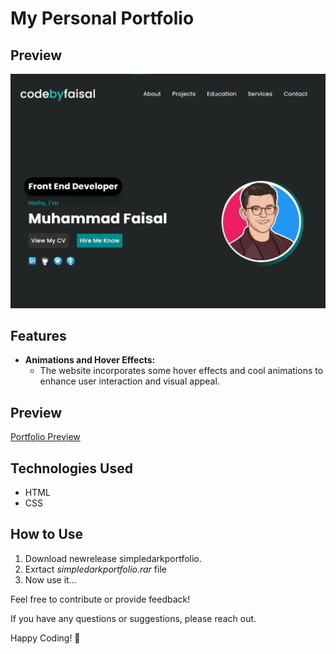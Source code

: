 # My Personal Portfolio

## Preview
![Website Preview img](images/preview.png)

## Features

- **Animations and Hover Effects:**
  - The website incorporates some hover effects and cool animations to enhance user interaction and visual appeal.

## Preview

<a href="https://codebyfaisal.github.io/portfolios/simpledarkportfolio/">Portfolio Preview</a>

## Technologies Used

- HTML
- CSS

## How to Use

1. Download newrelease simpledarkportfolio.
2. Exrtact *simpledarkportfolio.rar* file
3. Now use it...
   
Feel free to contribute or provide feedback!

If you have any questions or suggestions, please reach out.

Happy Coding! 🚀
